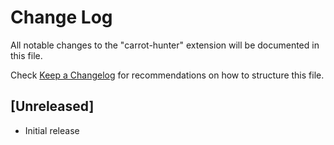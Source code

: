 # Change Log

All notable changes to the "carrot-hunter" extension will be documented in this file.

Check [Keep a Changelog](http://keepachangelog.com/) for recommendations on how to structure this file.

## [Unreleased]

- Initial release
